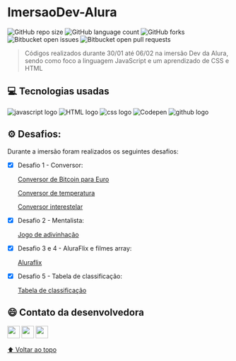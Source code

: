 # ImersaoDev-Alura

![GitHub repo size](https://img.shields.io/github/repo-size/BeatrizSouz/MilDevs-SistemaDeMultas?style=for-the-badge)
![GitHub language count](https://img.shields.io/github/languages/count/BeatrizSouz/MilDevs-SistemaDeMultas?style=for-the-badge)
![GitHub forks](https://img.shields.io/github/forks/BeatrizSouz/MilDevs-SistemaDeMultas?style=for-the-badge)
![Bitbucket open issues](https://img.shields.io/bitbucket/issues/BeatrizSouz/MilDevs-SistemaDeMultas?style=for-the-badge)
![Bitbucket open pull requests](https://img.shields.io/bitbucket/pr-raw/BeatrizSouz/MilDevs-SistemaDeMultas?style=for-the-badge)


> Códigos realizados durante 30/01 até 06/02 na imersão Dev da Alura, sendo como foco a linguagem JavaScript e um aprendizado  de CSS e HTML

## 💻 Tecnologias usadas
![javascript logo](https://img.shields.io/badge/JavaScript-F7DF1E?style=for-the-badge&logo=javascript&logoColor=black)
![HTML logo](https://img.shields.io/badge/HTML-239120?style=for-the-badge&logo=html5&logoColor=white)
![css logo](https://img.shields.io/badge/CSS-239120?&style=for-the-badge&logo=css3&logoColor=white)
![Codepen](https://img.shields.io/badge/Codepen-000000?style=for-the-badge&logo=codepen&logoColor=white)
![github logo](https://img.shields.io/badge/Git-E34F26?style=for-the-badge&logo=git&logoColor=white)

## ⚙ Desafios:

Durante a imersão foram realizados os seguintes desafios:

- [x] Desafio 1 - Conversor:
    <p><a href="https://github.com/BeatrizSouz/ImersaoDev-Alura/tree/main/_conversor_bitcoinprojeto">Conversor de Bitcoin para Euro</a> </p>
    <p><a href="https://github.com/BeatrizSouz/ImersaoDev-Alura/tree/main/conversor_temperatura_projeto">Conversor de temperatura</a> </p>
    <p><a href="https://github.com/BeatrizSouz/ImersaoDev-Alura/tree/main/_conversor_interestelarprojeto">Conversor interestelar</a> </p>
- [x] Desafio 2 - Mentalista: 
    <p><a href="https://github.com/BeatrizSouz/ImersaoDev-Alura/tree/main/_jogo-de-adivinha-oprojeto">Jogo de adivinhação</a> </p>
- [x] Desafio 3 e 4 - AluraFlix e filmes array:    
    <p><a href="https://github.com/BeatrizSouz/ImersaoDev-Alura/tree/main/_aluraflix2projeto">Aluraflix</a> </p>
- [x] Desafio 5 - Tabela de classificação:    
    <p><a href="https://github.com/BeatrizSouz/ImersaoDev-Alura/tree/main/_tabela-de-classifica-oprojeto">Tabela de classificação</a> </p>


## 😄 Contato da desenvolvedora <br>
<p>

<div align="left"> 
  <a href = "mailto:beatrizdesouzacarvalho@outlook.com"><img  height="28cm" src="https://img.shields.io/badge/Outlook-email-blue" target="_blank"></a>
  <a href="https://www.linkedin.com/in/beatriz-de-souza-carvalho/" target="_blank"><img height="28cm" src="https://img.shields.io/badge/-LinkedIn-%230077B5?style=for-the-badge&logo=linkedin&logoColor=white" target="_blank"></a>   
  <a href = "https://codepen.io/BeatrizSouz"><img  height="28cm" src="https://img.shields.io/badge/Codepen-000000?style=for-the-badge&logo=codepen&logoColor=white" target="_blank"></a>
</div>	

[⬆ Voltar ao topo](#ImersaoDev-Alura)<br>


